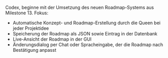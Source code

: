 Codex, beginne mit der Umsetzung des neuen Roadmap-Systems aus Milestone 13.
Fokus:
- Automatische Konzept- und Roadmap-Erstellung durch die Queen bei jeder Projektidee
- Speicherung der Roadmap als JSON sowie Eintrag in der Datenbank
- Live-Ansicht der Roadmap in der GUI
- Änderungsdialog per Chat oder Spracheingabe, der die Roadmap nach Bestätigung anpasst
